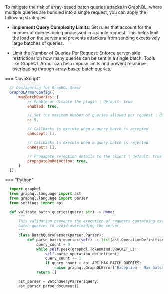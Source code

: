 To mitigate the risk of array-based batch queries attacks in GraphQL, where multiple queries are bundled into a single request, you can apply the following strategies:

- **Implement Query Complexity Limits**: Set rules that account for the number of queries being processed in a single request. This helps limit the load on the server and prevents attackers from sending excessively large batches of queries.
* Limit the Number of Queries Per Request: Enforce server-side restrictions on how many queries can be sent in a single batch. Tools like GraphQL Armor can help impose limits and prevent resource overloading through array-based batch queries.

=== "JavaScript"
  ```JavaScript
    // Configuring for GraphQL Armor
    GraphQLArmorConfig({
        maxBatchQueries: {
            // Enable or disable the plugin | default: true
            enabled: true,

            // Set the maximum number of queries allowed per request | default: 5
            n: 5,

            // Callbacks to execute when a query batch is accepted
            onAccept: [],

            // Callbacks to execute when a query batch is rejected
            onReject: [],

            // Propagate rejection details to the client | default: true
            propagateOnRejection: true,
        }
    });
  ```
=== "Python"
  ```Python
    import graphql
    from graphql.language import ast
    from graphql.language import parser
    from settings import api

    def validate_batch_queries(query: str) -> None:
        """
        This validation prevents the execution of requests containing excessive
        batch queries to avoid overloading the server.
        """
        class BatchQueryParser(parser.Parser):
            def parse_batch_queries(self) -> list[ast.OperationDefinitionNode]:
                query_count = 0
                while self.peek(graphql.TokenKind.BRACKET_L):
                    self.parse_operation_definition()
                    query_count += 1
                    if query_count > api.API_MAX_BATCH_QUERIES:
                        raise graphql.GraphQLError("Exception - Max batch queries exceeded")
                return []

        ast_parser = BatchQueryParser(query)
        ast_parser.parse_document()
  ```